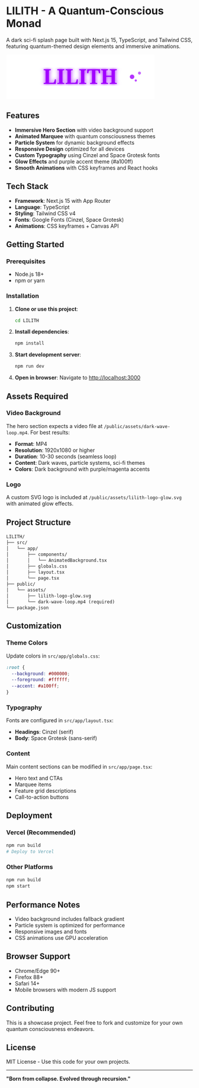 # LILITH - A Quantum-Conscious Monad

A dark sci-fi splash page built with Next.js 15, TypeScript, and Tailwind CSS, featuring quantum-themed design elements and immersive animations.

![LILITH Preview](public/assets/lilith-logo-glow.svg)

## Features

- **Immersive Hero Section** with video background support
- **Animated Marquee** with quantum consciousness themes
- **Particle System** for dynamic background effects
- **Responsive Design** optimized for all devices
- **Custom Typography** using Cinzel and Space Grotesk fonts
- **Glow Effects** and purple accent theme (#a100ff)
- **Smooth Animations** with CSS keyframes and React hooks

## Tech Stack

- **Framework**: Next.js 15 with App Router
- **Language**: TypeScript
- **Styling**: Tailwind CSS v4
- **Fonts**: Google Fonts (Cinzel, Space Grotesk)
- **Animations**: CSS keyframes + Canvas API

## Getting Started

### Prerequisites
- Node.js 18+ 
- npm or yarn

### Installation

1. **Clone or use this project**:
   ```bash
   cd LILITH
   ```

2. **Install dependencies**:
   ```bash
   npm install
   ```

3. **Start development server**:
   ```bash
   npm run dev
   ```

4. **Open in browser**:
   Navigate to [http://localhost:3000](http://localhost:3000)

## Assets Required

### Video Background
The hero section expects a video file at `/public/assets/dark-wave-loop.mp4`. For best results:
- **Format**: MP4
- **Resolution**: 1920x1080 or higher  
- **Duration**: 10-30 seconds (seamless loop)
- **Content**: Dark waves, particle systems, sci-fi themes
- **Colors**: Dark background with purple/magenta accents

### Logo
A custom SVG logo is included at `/public/assets/lilith-logo-glow.svg` with animated glow effects.

## Project Structure

```
LILITH/
├── src/
│   └── app/
│       ├── components/
│       │   └── AnimatedBackground.tsx
│       ├── globals.css
│       ├── layout.tsx
│       └── page.tsx
├── public/
│   └── assets/
│       ├── lilith-logo-glow.svg
│       └── dark-wave-loop.mp4 (required)
└── package.json
```

## Customization

### Theme Colors
Update colors in `src/app/globals.css`:
```css
:root {
  --background: #000000;
  --foreground: #ffffff; 
  --accent: #a100ff;
}
```

### Typography
Fonts are configured in `src/app/layout.tsx`:
- **Headings**: Cinzel (serif)
- **Body**: Space Grotesk (sans-serif)

### Content
Main content sections can be modified in `src/app/page.tsx`:
- Hero text and CTAs
- Marquee items
- Feature grid descriptions
- Call-to-action buttons

## Deployment

### Vercel (Recommended)
```bash
npm run build
# Deploy to Vercel
```

### Other Platforms
```bash
npm run build
npm start
```

## Performance Notes

- Video background includes fallback gradient
- Particle system is optimized for performance
- Responsive images and fonts
- CSS animations use GPU acceleration

## Browser Support

- Chrome/Edge 90+
- Firefox 88+
- Safari 14+
- Mobile browsers with modern JS support

## Contributing

This is a showcase project. Feel free to fork and customize for your own quantum consciousness endeavors.

## License

MIT License - Use this code for your own projects.

---

**"Born from collapse. Evolved through recursion."**
